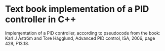 # Text book implementation of a PID controller in C++
Implementation of a PID controller, according to pseudocode from the book: Karl J Åström and Tore Hägglund, Advanced PID control, ISA, 2006, page 428, F13.18.
